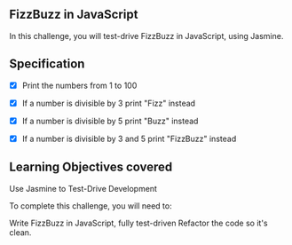 ## FizzBuzz in JavaScript ##

In this challenge, you will test-drive FizzBuzz in JavaScript, using Jasmine.

## Specification ##

- [x] Print the numbers from 1 to 100

- [x] If a number is divisible by 3 print "Fizz" instead

- [x] If a number is divisible by 5 print "Buzz" instead

- [x] If a number is divisible by 3 and 5 print "FizzBuzz" instead

## Learning Objectives covered ##

Use Jasmine to Test-Drive Development

To complete this challenge, you will need to:

 Write FizzBuzz in JavaScript, fully test-driven
 Refactor the code so it's clean.
